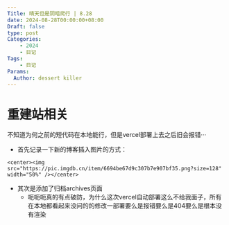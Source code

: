 ```yaml
---
Title: 晴天但是阴暗爬行 | 8.28
date: 2024-08-28T00:00:00+08:00
Draft: false
type: post
Categories: 
    - 2024
    - 日记
Tags:
    - 日记
Params:
  Author: dessert killer
---
```


# 重建站相关
不知道为何之前的短代码在本地能行，但是vercel部署上去之后旧会报错···

- 首先记录一下新的博客插入图片的方式：
```
<center><img src="https://pic.imgdb.cn/item/6694be67d9c307b7e907bf35.png?size=128" width="50%" /></center>
```

- 其次是添加了归档archives页面
  - 呃呃呃真的有点破防，为什么这次vercel自动部署这么不给我面子，所有在本地都看起来没问的的修改一部署要么是报错要么是404要么是根本没有渲染